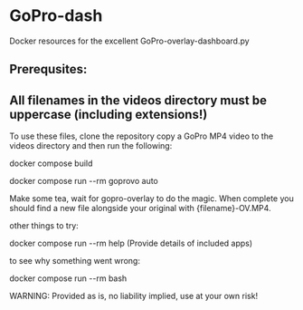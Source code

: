 # GoPro-dash
Docker resources for the excellent GoPro-overlay-dashboard.py


Prerequsites: 
-------------------------------------------------------------------------------
All filenames in the videos directory must be uppercase (including extensions!)
-------------------------------------------------------------------------------


To use these files, clone the repository copy a GoPro MP4 video
to the videos directory and then run the following:

<clipboard-copy> docker compose build 

<clipboard-copy> docker compose run --rm goprovo auto

Make some tea, wait for gopro-overlay to do the magic. When complete
you should find a new file alongside your original with {filename}-OV.MP4.

other things to try:

docker compose run --rm help (Provide details of included apps)

to see why something went wrong:

docker compose run --rm bash

WARNING: Provided as is, no liability implied, use at your own risk!


